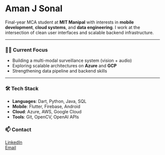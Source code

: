 # Aman J Sonal

Final-year MCA student at **MIT Manipal** with interests in **mobile development**, **cloud systems**, and **data engineering**. I work at the intersection of clean user interfaces and scalable backend infrastructure.

---

### 👨‍💻 Current Focus
- Building a multi-modal surveillance system (vision + audio)
- Exploring scalable architectures on **Azure** and **GCP**
- Strengthening data pipeline and backend skills

---

### 🛠️ Tech Stack
- **Languages**: Dart, Python, Java, SQL
- **Mobile**: Flutter, Firebase, Android
- **Cloud**: Azure, AWS, Google Cloud
- **Tools**: Git, OpenCV, OpenAI APIs


### 📫 Contact
[LinkedIn](https://www.linkedin.com/in/aman-j-sonal)  
[Email](mailto:amanjsonal@gmail.com)
